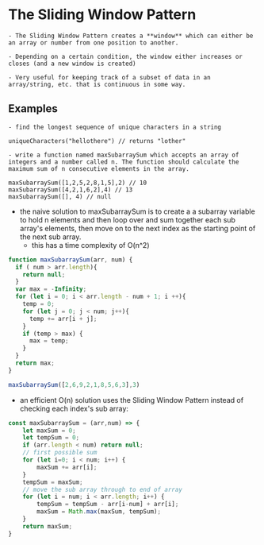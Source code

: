 # The Sliding Window Pattern
    - The Sliding Window Pattern creates a **window** which can either be an array or number from one position to another.

    - Depending on a certain condition, the window either increases or closes (and a new window is created)

    - Very useful for keeping track of a subset of data in an array/string, etc. that is continuous in some way.

## Examples
    - find the longest sequence of unique characters in a string

```
uniqueCharacters("hellothere") // returns "lother"
```

    - write a function named maxSubarraySum which accepts an array of integers and a number called n. The function should calculate the maximum sum of n consecutive elements in the array.

```
maxSubarraySum([1,2,5,2,8,1,5],2) // 10
maxSubarraySum([4,2,1,6,2],4) // 13
maxSubarraySum([], 4) // null
```

- the naive solution to maxSubarraySum is to create a a subarray variable to hold n elements and then loop over and sum together each sub array's elements, then move on to the next index as the starting point of the next sub array.
    - this has a time complexity of O(n^2)
```js
function maxSubarraySum(arr, num) {
  if ( num > arr.length){
    return null;
  }
  var max = -Infinity;
  for (let i = 0; i < arr.length - num + 1; i ++){
    temp = 0;
    for (let j = 0; j < num; j++){
      temp += arr[i + j];
    }
    if (temp > max) {
      max = temp;
    }
  }
  return max;
}

maxSubarraySum([2,6,9,2,1,8,5,6,3],3)
```

- an efficient O(n) solution uses the Sliding Window Pattern instead of checking each index's sub array:

```js
const maxSubarraySum = (arr,num) => {
    let maxSum = 0;
    let tempSum = 0;
    if (arr.length < num) return null;
    // first possible sum
    for (let i=0; i < num; i++) {
        maxSum += arr[i];
    }
    tempSum = maxSum;
    // move the sub array through to end of array
    for (let i = num; i < arr.length; i++) {
        tempSum = tempSum - arr[i-num] + arr[i];
        maxSum = Math.max(maxSum, tempSum);
    }
    return maxSum;
}
```